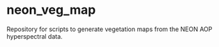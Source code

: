 # neon_veg_map
Repository for scripts to generate vegetation maps from the NEON AOP hyperspectral data.
